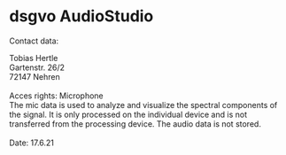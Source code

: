 # dsgvo AudioStudio

Contact data:

Tobias Hertle <br>
Gartenstr. 26/2 <br>
72147 Nehren <br>
<br>
Acces rights: Microphone <br>
The mic data is used to analyze and visualize the spectral components of the signal. It is only processed on the individual device and is not transferred from the processing device.
The audio data is not stored.
<br>  
Date: 17.6.21



